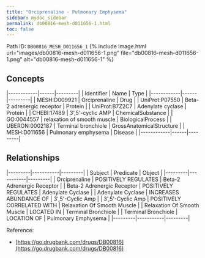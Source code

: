 ```yaml
---
title: "Orciprenaline - Pulmonary Emphysema"
sidebar: mydoc_sidebar
permalink: db00816-mesh-d011656-1.html
toc: false 
---
```



Path ID: `DB00816_MESH_D011656_1`
{% include image.html url="images/db00816-mesh-d011656-1.png" file="db00816-mesh-d011656-1.png" alt="db00816-mesh-d011656-1" %}

## Concepts

|------------|------|---------|
| Identifier | Name | Type    |
|------------|------|---------|
| MESH:D009921 | Orciprenaline | Drug |
| UniProt:P07550 | Beta-2 adrenergic receptor | Protein |
| UniProt:B7Z2C7 | Adenylate cyclase | Protein |
| CHEBI:17489 | 3',5'-cyclic AMP | ChemicalSubstance |
| GO:0044557 | relaxation of smooth muscle | BiologicalProcess |
| UBERON:0002187 | Terminal bronchiole | GrossAnatomicalStructure |
| MESH:D011656 | Pulmonary emphysema | Disease |
|------------|------|---------|

## Relationships

|---------|-----------|---------|
| Subject | Predicate | Object  |
|---------|-----------|---------|
| Orciprenaline | POSITIVELY REGULATES | Beta-2 Adrenergic Receptor |
| Beta-2 Adrenergic Receptor | POSITIVELY REGULATES | Adenylate Cyclase |
| Adenylate Cyclase | INCREASES ABUNDANCE OF | 3',5'-Cyclic Amp |
| 3',5'-Cyclic Amp | POSITIVELY CORRELATED WITH | Relaxation Of Smooth Muscle |
| Relaxation Of Smooth Muscle | LOCATED IN | Terminal Bronchiole |
| Terminal Bronchiole | LOCATION OF | Pulmonary Emphysema |
|---------|-----------|---------|

Reference: 
  - [https://go.drugbank.com/drugs/DB00816](https://go.drugbank.com/drugs/DB00816)
